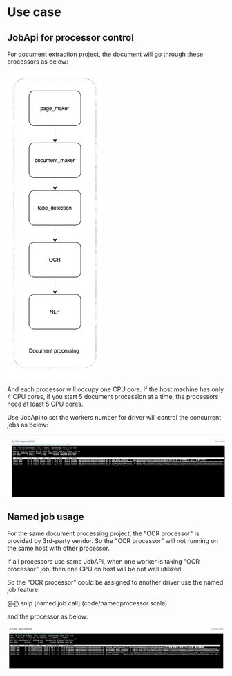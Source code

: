# Use case


## JobApi for processor control 

For document extraction project, the document will go through these processors as below:

![processor](./pic/processing.png)

And each processor will occupy one CPU core. If the host machine has only 4 CPU cores, 
if you start 5 document procession at a time, the processors need at least 5 CPU cores.

Use JobApi to set the workers number for driver will control the concurrent jobs as
below:

![CPU use](./pic/p1.png)


## Named job usage

For the same document processing project, the "OCR processor" is provided by 3rd-party vendor.
So the "OCR processor" will not running on the same host with other processor.

If all processors use same JobAPi, when one worker is taking "OCR processor" job, then one CPU on host will 
be not well utilized.

So the "OCR processor" could be assigned to another driver use the named job feature:

@@ snip [named job call] (code/namedprocessor.scala)

and the processor as below:

![named processor](./pic/p2.png)